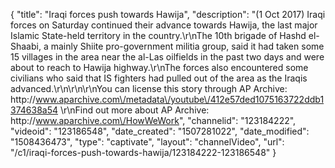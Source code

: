 {
    "title": "Iraqi forces push towards Hawija",
    "description": "(1 Oct 2017) Iraqi forces on Saturday continued their advance towards Hawija, the last major Islamic State-held territory in the country.\r\nThe 10th brigade of Hashd el-Shaabi, a mainly Shiite pro-government militia group, said it had taken some 15 villages in the area near the al-Las oilfields in the past two days and were about to reach to Hawija highway.\r\nThe forces also encountered some civilians who said that IS fighters had pulled out of the area as the Iraqis advanced.\r\n\r\n\r\nYou can license this story through AP Archive: http:\/\/www.aparchive.com\/metadata\/youtube\/412e57ded1075163722ddb1374638a54 \r\nFind out more about AP Archive: http:\/\/www.aparchive.com\/HowWeWork",
    "channelid": "123184222",
    "videoid": "123186548",
    "date_created": "1507281022",
    "date_modified": "1508436473",
    "type": "captivate",
    "layout": "channelVideo",
    "url": "\/c1\/iraqi-forces-push-towards-hawija\/123184222-123186548"
}